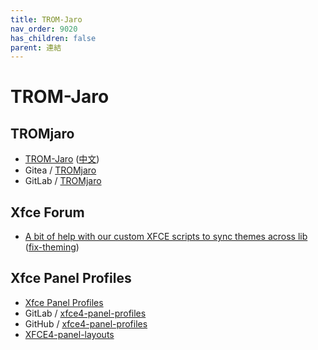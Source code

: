 ```yaml
---
title: TROM-Jaro
nav_order: 9020
has_children: false
parent: 連結
---
```



# TROM-Jaro


## TROMjaro

* [TROM-Jaro](https://www.tromjaro.com/) ([中文](https://www.tromjaro.com/zh-tw/))
* Gitea / [TROMjaro](https://git.trom.tf/TROMjaro)
* GitLab / [TROMjaro](https://gitlab.com/tromsite/tromjaro)


## Xfce Forum

* [A bit of help with our custom XFCE scripts to sync themes across lib](https://forum.xfce.org/viewtopic.php?id=16095) ([fix-theming](https://git.trom.tf/TROMjaro/fixes-package/src/branch/main/bin/periodic/fix-theming#L25))


## Xfce Panel Profiles

* [Xfce Panel Profiles](https://docs.xfce.org/apps/xfce4-panel-profiles/start)
* GitLab / [xfce4-panel-profiles](https://gitlab.xfce.org/apps/xfce4-panel-profiles)
* GitHub / [xfce4-panel-profiles](https://github.com/xfce-mirror/xfce4-panel-profiles)
* [XFCE4-panel-layouts](https://github.com/mamgodev/XFCE4-panel-layouts)
